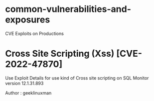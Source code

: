 # common-vulnerabilities-and-exposures
CVE Exploits on Productions
# Cross Site Scripting (Xss) [CVE-2022-47870]

Use Exploit Details for use kind of Cross site scripting on SQL Monitor version 12.1.31.893 

Author : geeklinuxman
